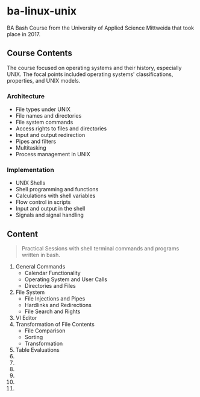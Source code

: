 # ba-linux-unix

BA Bash Course from the University of Applied Science Mittweida that took place in 2017.

## Course Contents

The course focused on operating systems and their history, especially UNIX. The focal points included operating systems' classifications, properties, and UNIX models.

### Architecture

- File types under UNIX
- File names and directories
- File system commands
- Access rights to files and directories
- Input and output redirection
- Pipes and filters
- Multitasking
- Process management in UNIX

### Implementation

- UNIX Shells
- Shell programming and functions
- Calculations with shell variables
- Flow control in scripts
- Input and output in the shell
- Signals and signal handling

## Content

> Practical Sessions with shell terminal commands and programs written in bash.

1. General Commands
   - Calendar Functionality
   - Operating System and User Calls
   - Directories and Files
2. File System
   - File Injections and Pipes
   - Hardlinks and Redirections
   - File Search and Rights
3. VI Editor
4. Transformation of File Contents
   - File Comparison
   - Sorting
   - Transformation
5. Table Evaluations
6.
7.
8.
9.
10.
11.
